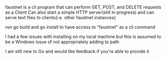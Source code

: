 faustnet is a cli program that can perform GET, POST, and DELETE requests as a Client
Can also start a simple HTTP server(still in progress) and can serve text files to clients(i.e. other faustnet instances)

run go build and go install to have access to "faustnet" as a cli command

I had a few issues with installing on my local machine but this is assumed to be a Windows issue of not appropriately adding to path

I am still new to Go and would like feedback if you're able to provide it
